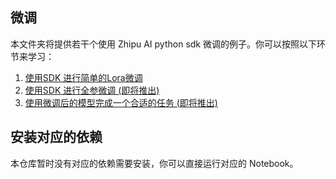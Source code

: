## 微调

本文件夹将提供若干个使用 Zhipu AI python sdk 微调的例子。你可以按照以下环节来学习：

1. [使用SDK 进行简单的Lora微调](glm_lora_finetune_pysdk.ipynb)
2. [使用SDK 进行全参微调 (即将推出)]()
3. [使用微调后的模型完成一个合适的任务 (即将推出)]()

## 安装对应的依赖

本仓库暂时没有对应的依赖需要安装，你可以直接运行对应的 Notebook。